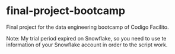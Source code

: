 # final-project-bootcamp
Final project for the data engineering bootcamp of Codigo Facilito.

Note: My trial period expired on Snowflake, so you need to use te information of your Snowflake account in order to the script work.
